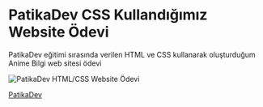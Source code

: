 # PatikaDev CSS Kullandığımız Website Ödevi

PatikaDev eğitimi sırasında verilen HTML ve CSS kullanarak oluşturduğum Anime Bilgi web sitesi ödevi

![PatikaDev HTML/CSS Website Ödevi](https://i.hizliresim.com/lvki8j0.jpg)

[PatikaDev](www.patika.dev)
